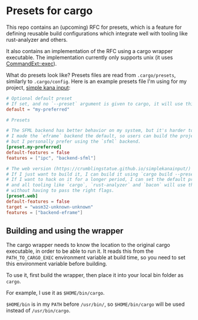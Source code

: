 # Presets for cargo

This repo contains an (upcoming) RFC for presets, which is a feature for
defining reusable build configurations which integrate well with tooling like
rust-analyzer and others.

It also contains an implementation of the RFC using a cargo wrapper executable.
The implementation currently only supports unix
(it uses [CommandExt::exec](https://doc.rust-lang.org/nightly/std/os/unix/process/trait.CommandExt.html#tymethod.exec)).

What do presets look like?
Presets files are read from `.cargo/presets`, similarly to `.cargo/config`.
Here is an example presets file I'm using for my project, [simple kana input](https://github.com/crumblingstatue/simplekanainput):
```toml
# Optional default preset
# If set, and no `--preset` argument is given to cargo, it will use this preset by default.
default = "my-preferred"

# Presets

# The SFML backend has better behavior on my system, but it's harder to build.
# I made the `eframe` backend the default, so users can build the project easily,
# but I personally prefer using the `sfml` backend.
[preset.my-preferred]
default-features = false
features = ["ipc", "backend-sfml"]

# The web version (https://crumblingstatue.github.io/simplekanainput/)
# If I just want to build it, I can build it using `cargo build --preset web`.
# If I want to hack on it for a longer period, I can set the default preset to this,
# and all tooling like `cargo`, `rust-analyzer` and `bacon` will use this configuration,
# without having to pass the right flags.
[preset.web]
default-features = false
target = "wasm32-unknown-unknown"
features = ["backend-eframe"]
```

## Building and using the wrapper
The cargo wrapper needs to know the location to the original cargo executable, in order
to be able to run it.
It reads this from the `PATH_TO_CARGO_EXEC` environment variable at build time,
so you need to set this environment variable before building.

To use it, first build the wrapper, then place it into your local bin folder as `cargo`.

For example, I use it as `$HOME/bin/cargo`.

`$HOME/bin` is in my `PATH` before `/usr/bin/`,
so `$HOME/bin/cargo` will be used instead of `/usr/bin/cargo`.